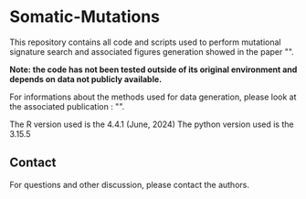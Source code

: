 # Somatic-Mutations
This repository contains all code and scripts used to perform mutational signature search and associated figures generation showed in the paper "".

**Note: the code has not been tested outside of its original environment and depends on data not publicly available.**

For informations about the methods used for data generation, please look at the associated publication : "".

The R version used is the 4.4.1 (June, 2024)
The python version used is the 3.15.5

## Contact

For questions and other discussion, please contact the authors.
